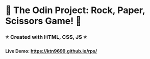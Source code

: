 # 🔴 The Odin Project: Rock, Paper, Scissors Game!  🔴

### ⭐ Created with HTML, CSS, JS ⭐
#### Live Demo: https://ktn9699.github.io/rps/

